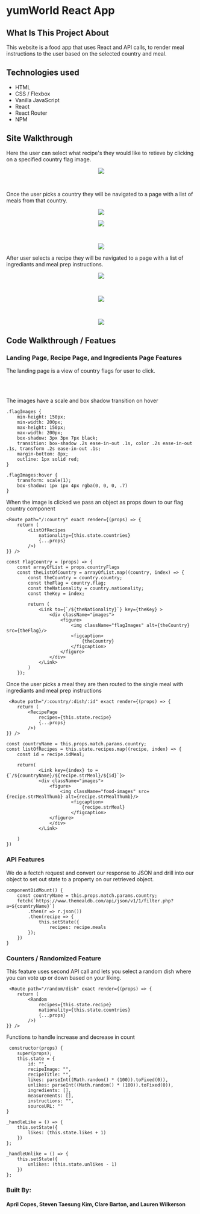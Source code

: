 # yumWorld React App

## What Is This Project About
This website is a food app that uses React and API calls, to render meal instructions to the user based on the selected country and meal.

## Technologies used
* HTML
* CSS / Flexbox
* Vanilla JavaScript
* React
* React Router
* NPM

## Site Walkthrough
<p>Here the user can select what recipe's they would like to retieve by clicking on a specified country flag image.</p>
<p align='center'>
    <img src='readme/images/landingflag2.png'></img>
</p>
<br>

<p>Once the user picks a country they will be navigated to a page with a list of meals from that country. </p>
<p align='center'>
    <img src='readme/images/italianmeals.png'></img>
</p>
<p align='center'>
    <img src='readme/images/britishmeals.png'></img>
</p>
<br>
<p align='center'>
    <img src='readme/images/jamacian.png'></img>
</p>

<p>After user selects a recipe they will be navigated to a page with a list of ingrediants and meal prep instructions.</p>
<p align='center'>
    <img src='readme/images/chickenalfedo.png'></img>
</p>
<br>
<p align='center'>
    <img src='readme/images/kungpow.png'></img>
</p>
<br>
<p align='center'>
    <img src='readme/images/buttertarts.png'></img>
</p>

## Code Walkthrough / Featues


### Landing Page, Recipe Page, and Ingredients Page Features
<p>The landing page is a view of country flags for user to click.</p>
<br>
<br>

<p>The images have a scale and box shadow transition on hover</p>

```
.flagImages {
    min-height: 150px;
    min-width: 200px;
    max-height: 150px;
    max-width: 200px;
    box-shadow: 3px 3px 7px black;
    transition: box-shadow .2s ease-in-out .1s, color .2s ease-in-out .1s, transform .2s ease-in-out .1s;
    margin-bottom: 8px;
    outline: 1px solid red;
}

.flagImages:hover {
    transform: scale(1);
    box-shadow: 1px 1px 4px rgba(0, 0, 0, .7)
}
```

<p>When the image is clicked we pass an object as props down to our flag country component</p>

```
<Route path="/:country" exact render={(props) => {
    return (
        <ListOfRecipes
            nationality={this.state.countries}
            {...props}
        />)
}} />
```

```
const FlagCountry = (props) => {
    const arrayOfList = props.countryFlags
    const theListOfCountry = arrayOfList.map((country, index) => {
        const theCountry = country.country;
        const theFlag = country.flag;
        const theNationality = country.nationality;
        const theKey = index;

        return (
            <Link to={`/${theNationality}`} key={theKey} >
                <div className="images">
                    <figure>
                        <img className="flagImages" alt={theCountry} src={theFlag}/>
                        <figcaption>
                            {theCountry}
                        </figcaption>
                    </figure>
                </div>
            </Link>
        )
    });
```


<p>Once the user picks a meal they are then routed to the single meal with ingrediants and meal prep instructions</p>

```
 <Route path="/:country/:dish/:id" exact render={(props) => {
    return (
        <RecipePage
            recipes={this.state.recipe}
            {...props}
        />)
}} />

```

```
const countryName = this.props.match.params.country;
const listOfRecipes = this.state.recipes.map((recipe, index) => {
    const id = recipe.idMeal;
    
    return( 
            <Link key={index} to = {`/${countryName}/${recipe.strMeal}/${id}`}>
            <div className="images">
                <figure>
                    <img className="food-images" src={recipe.strMealThumb} alt={recipe.strMealThumb}/>
                        <figcaption>
                            {recipe.strMeal} 
                        </figcaption>
                </figure>
                </div>
            </Link>

    )
})
```

### API Features
<p>We do a fectch request and convert our response to JSON and drill into our object to set out state to a property on our retrieved object.</p>

<p></p>

```
componentDidMount() {
    const countryName = this.props.match.params.country;
    fetch(`https://www.themealdb.com/api/json/v1/1/filter.php?a=${countryName}`)
        .then(r => r.json())
        .then(recipe => {
            this.setState({
                recipes: recipe.meals
        });
    })
}
```

### Counters / Randomized Feature
<p>This feature uses second API call and lets you select a random dish where you can vote up or down based on your liking.</p>

```
 <Route path="/random/dish" exact render={(props) => {
    return (
        <Random
            recipes={this.state.recipe}
            nationality={this.state.countries}
            {...props}    
        />)
}} /> 
```

<p>Functions to handle increase and decrease in count</p>

```
 constructor(props) {
    super(props);
    this.state = {
        id: "",
        recipeImage: "",
        recipeTitle: "",
        likes: parseInt((Math.random() * (100)).toFixed(0)),
        unlikes: parseInt((Math.random() * (100)).toFixed(0)),
        ingredients: [],
        measurements: [],
        instructions: "",
        sourceURL: ""
}
```

```
_handleLike = () => {
    this.setState({
        likes: (this.state.likes + 1)
    })
};

_handleUnlike = () => {
    this.setState({
        unlikes: (this.state.unlikes - 1)
    })
};
```

### Built By:
#### April Copes, Steven Taesung Kim, Clare Barton, and Lauren Wilkerson

